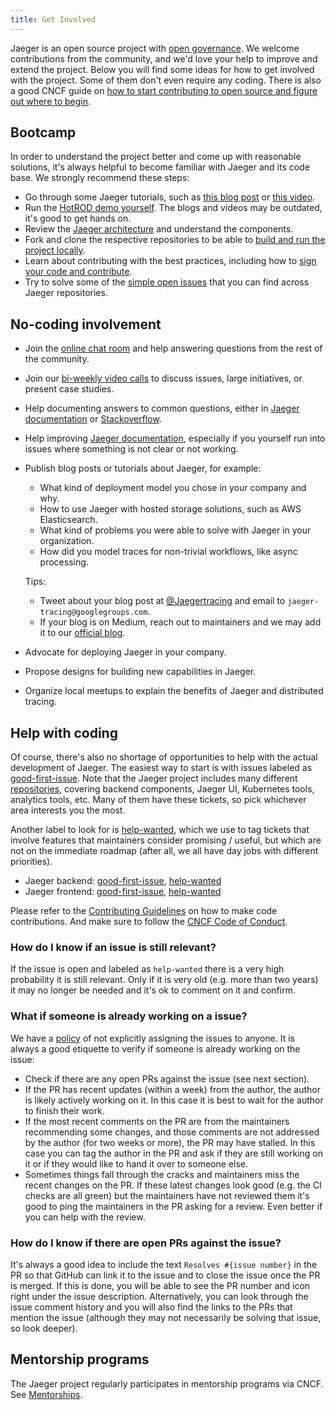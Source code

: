 ```yaml
---
title: Get Involved
---
```


Jaeger is an open source project with [open governance](https://github.com/jaegertracing/jaeger/blob/main/GOVERNANCE.md). We welcome contributions from the community, and we'd love your help to improve and extend the project. Below you will find some ideas for how to get involved with the project. Some of them don't even require any coding. There is also a good
CNCF guide on [how to start contributing to open source and figure out where to begin](https://contribute.cncf.io/contributors/getting-started/).

## Bootcamp

In order to understand the project better and come up with reasonable solutions, it's always helpful to become familiar with Jaeger and its code base. We strongly recommend these steps:

* Go through some Jaeger tutorials, such as [this blog post](https://medium.com/jaegertracing/take-jaeger-for-a-hotrod-ride-233cf43e46c2) or [this video](https://youtu.be/s7IrYt1igSM?si=B3NI6ruohKfSPUCl&t=445).
* Run the [HotROD demo yourself](https://github.com/jaegertracing/jaeger/blob/main/examples/hotrod/README.md). The blogs and videos may be outdated, it's good to get hands on.
* Review the [Jaeger architecture](/docs/latest/architecture/) and understand the components.
* Fork and clone the respective repositories to be able to [build and run the project locally](https://github.com/jaegertracing/jaeger/blob/main/CONTRIBUTING.md#getting-started).
* Learn about contributing with the best practices, including how to [sign your code and contribute](https://github.com/jaegertracing/jaeger/blob/main/CONTRIBUTING_GUIDELINES.md#creating-a-pull-request).
* Try to solve some of the [simple open issues](./#help-with-coding) that you can find across Jaeger repositories.

## No-coding involvement

* Join the [online chat room](../get-in-touch/) and help answering questions from the rest of the community.
* Join our [bi-weekly video calls](../get-in-touch/) to discuss issues, large initiatives, or present case studies.
* Help documenting answers to common questions, either in [Jaeger documentation](https://github.com/jaegertracing/documentation) or [Stackoverflow](https://stackoverflow.com/questions/tagged/jaeger).
* Help improving [Jaeger documentation](https://github.com/jaegertracing/documentation), especially if you yourself run into issues where something is not clear or not working.
* Publish blog posts or tutorials about Jaeger, for example:
  * What kind of deployment model you chose in your company and why.
  * How to use Jaeger with hosted storage solutions, such as AWS Elasticsearch.
  * What kind of problems you were able to solve with Jaeger in your organization.
  * How did you model traces for non-trivial workflows, like async processing.

  Tips:

  * Tweet about your blog post at [@Jaegertracing](https://twitter.com/jaegertracing) and email to `jaeger-tracing@googlegroups.com`.
  * If your blog is on Medium, reach out to maintainers and we may add it to our [official blog](https://medium.com/jaegertracing).

* Advocate for deploying Jaeger in your company.
* Propose designs for building new capabilities in Jaeger.
* Organize local meetups to explain the benefits of Jaeger and distributed tracing.

## Help with coding

Of course, there's also no shortage of opportunities to help with the actual development of Jaeger. The easiest way to start is with issues labeled as [good-first-issue][]. Note that the Jaeger project includes many different [repositories](https://github.com/jaegertracing/), covering backend components, Jaeger UI, Kubernetes tools, analytics tools, etc. Many of them have these tickets, so pick whichever area interests you the most.

Another label to look for is [help-wanted][], which we use to tag tickets that involve features that maintainers consider promising / useful, but which are not on the immediate roadmap (after all, we all have day jobs with different priorities).

  * Jaeger backend: [good-first-issue](https://github.com/jaegertracing/jaeger/labels/good%20first%20issue), [help-wanted](https://github.com/jaegertracing/jaeger/labels/help%20wanted)
  * Jaeger frontend: [good-first-issue](https://github.com/jaegertracing/jaeger-ui/labels/good%20first%20issue), [help-wanted](https://github.com/jaegertracing/jaeger-ui/labels/help%20wanted)

Please refer to the [Contributing Guidelines](https://github.com/jaegertracing/jaeger/blob/main/CONTRIBUTING_GUIDELINES.md) on how to make code contributions. And make sure to follow the [CNCF Code of Conduct](https://github.com/cncf/foundation/blob/master/code-of-conduct.md).

### How do I know if an issue is still relevant?

If the issue is open and labeled as `help-wanted` there is a very high probability it is still relevant. Only if it is very old (e.g. more than two years) it may no longer be needed and it's ok to comment on it and confirm.

### What if someone is already working on a issue?

We have a [policy][not-assigning] of not explicitly assigning the issues to anyone. It is always a good etiquette to verify if someone is already working on the issue:

  * Check if there are any open PRs against the issue (see next section).
  * If the PR has recent updates (within a week) from the author, the author is likely actively working on it. In this case it is best to wait for the author to finish their work.
  * If the most recent comments on the PR are from the maintainers recommending some changes, and those comments are not addressed by the author (for two weeks or more), the PR may have stalled. In this case you can tag the author in the PR and ask if they are still working on it or if they would like to hand it over to someone else.
  * Sometimes things fall through the cracks and maintainers miss the recent changes on the PR. If these latest changes look good (e.g. the CI checks are all green) but the maintainers have not reviewed them it's good to ping the maintainers in the PR asking for a review. Even better if you can help with the review.

### How do I know if there are open PRs against the issue?

It's always a good idea to include the text `Resolves #{issue number}` in the PR so that GitHub can link it to the issue and to close the issue once the PR is merged. If this is done, you will be able to see the PR number and icon right under the issue description. Alternatively, you can look through the issue comment history and you will also find the links to the PRs that mention the issue (although they may not necessarily be solving that issue, so look deeper).

## Mentorship programs

The Jaeger project regularly participates in mentorship programs via CNCF. See [Mentorships](../mentorship/).

[good-first-issue]: https://github.com/search?q=org%3Ajaegertracing+label%3A%22good+first+issue%22&type=issues&state=open
[help-wanted]: https://github.com/search?q=org%3Ajaegertracing+label%3A%22help+wanted%22&type=issues&state=open
[not-assigning]: https://github.com/jaegertracing/jaeger/blob/main/CONTRIBUTING_GUIDELINES.md#assigning-issues
